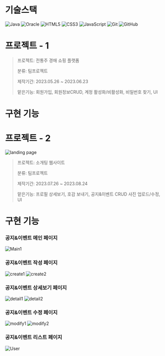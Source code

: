 기술스택
=========
![Java](https://img.shields.io/badge/java-%23ED8B00.svg?style=for-the-badge&logo=openjdk&logoColor=white)
![Oracle](https://img.shields.io/badge/Oracle-F80000?style=for-the-badge&logo=oracle&logoColor=white)
![HTML5](https://img.shields.io/badge/html5-%23E34F26.svg?style=for-the-badge&logo=html5&logoColor=white)
![CSS3](https://img.shields.io/badge/css3-%231572B6.svg?style=for-the-badge&logo=css3&logoColor=white)
![JavaScript](https://img.shields.io/badge/javascript-%23323330.svg?style=for-the-badge&logo=javascript&logoColor=%23F7DF1E)
![Git](https://img.shields.io/badge/git-%23F05033.svg?style=for-the-badge&logo=git&logoColor=white)
![GitHub](https://img.shields.io/badge/github-%23121011.svg?style=for-the-badge&logo=github&logoColor=white)


프로젝트 - 1
=============
> 프로젝트: 전통주 경매 쇼핑 플랫폼
>
> 분류: 팀프로젝트
>
> 제작기간: 2023.05.26 ~ 2023.06.23
>
> 맡은기능: 회원가입, 회원정보CRUD, 계정 활성화/비활성화, 비밀번호 찾기, UI  

구현 기능
===========

프로젝트 - 2
=============
![landing page](https://github.com/DoooHyun/Portfolio/assets/134381988/76e9e88e-a34c-4be1-b1f2-6f2df8cc51b6)
> 프로젝트: 소개팅 웹사이트
>
> 분류: 팀프로젝트
>
> 제작기간: 2023.07.26 ~ 2023.08.24
>
> 맡은기능: 프로필 상세보기, 호감 보내기, 공지&이벤트 CRUD 사진 업로드/수정, UI

 구현 기능
 ===========

 ### 공지&이벤트 메인 페이지
![Main1](https://github.com/DoooHyun/Portfolio/assets/134381988/f294a00e-bcae-42fc-9d5e-adb1b0c426e7)

### 공지&이벤트 작성 페이지
![create1](https://github.com/DoooHyun/Portfolio/assets/134381988/2be55177-aa4f-4283-8e62-1895c35238d6)
![create2](https://github.com/DoooHyun/Portfolio/assets/134381988/ac422aa0-b29d-40b2-b9bf-473183986d35)

### 공지&이벤트 상세보기 페이지
![detail1](https://github.com/DoooHyun/Portfolio/assets/134381988/d49a0965-3583-485f-96cb-f42c06041639)
![detail2](https://github.com/DoooHyun/Portfolio/assets/134381988/a76a4cf5-6125-4f66-9b3b-531d6eebca71)

### 공지&이벤트 수정 페이지
![modify1](https://github.com/DoooHyun/Portfolio/assets/134381988/b04ea5b7-23c5-4090-a37e-2134539cef79)
![modify2](https://github.com/DoooHyun/Portfolio/assets/134381988/ca4acda0-142a-4f59-83d1-3c3fd704cb63)

### 공지&이벤트 리스트 페이지
![User](https://github.com/DoooHyun/Portfolio/assets/134381988/81a76016-eeb7-40b6-9c12-16e1394cba9c)



